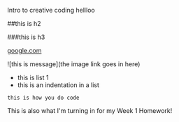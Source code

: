 Intro to creative coding hellloo

##this is h2

###this is h3

[google.com](http://google.com)

![this is message](the image link goes in here)

* this is list 1 
 * this is an indentation in a list
 
 `this is how you do code`
 
 This is also what I'm turning in for my Week 1 Homework!